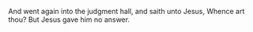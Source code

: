 And went again into the judgment hall, and saith unto Jesus, Whence art thou? But Jesus gave him no answer.
